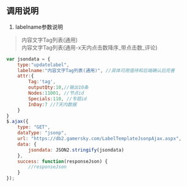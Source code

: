 调用说明
---
1. labelname参数说明
> 内容文字Tag列表(通用)  
> 内容文字Tag列表(通用-x天内点击数降序_带点击数_评论)  

```javascript
var jsondata = {
    type:"updatelabel", 
    labelname:"内容文字Tag列表(通用)", //具体可用值待和后端确认后完善
    attr:{
        Tag:'tag', 
        outputQty:10,//输出10条
        Nodes:11001, //节点id
        Specials:110, //专题id
        InDay:7 //7天内数据
    }
}
$.ajax({
    type: "GET",
    dataType: "jsonp",
    url: "https://db2.gamersky.com/LabelTemplateJsonpAjax.aspx",
    data: {
        jsondata: JSON2.stringify(jsondata)
    },
    success: function(responseJson) {
        //responseJson
    }
});
```


